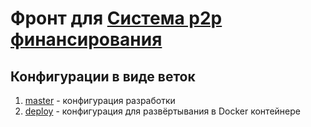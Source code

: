 # Фронт для [Система p2p финансирования](https://github.com/CatGamer7/p2p_fin_experimental)

## Конфигурации в виде веток
1. [master](https://github.com/CatGamer7/p2p-react-app/tree/master) - конфигурация разработки
1. [deploy](https://github.com/CatGamer7/p2p-react-app/tree/deploy) - конфигурация для развёртывания в Docker контейнере